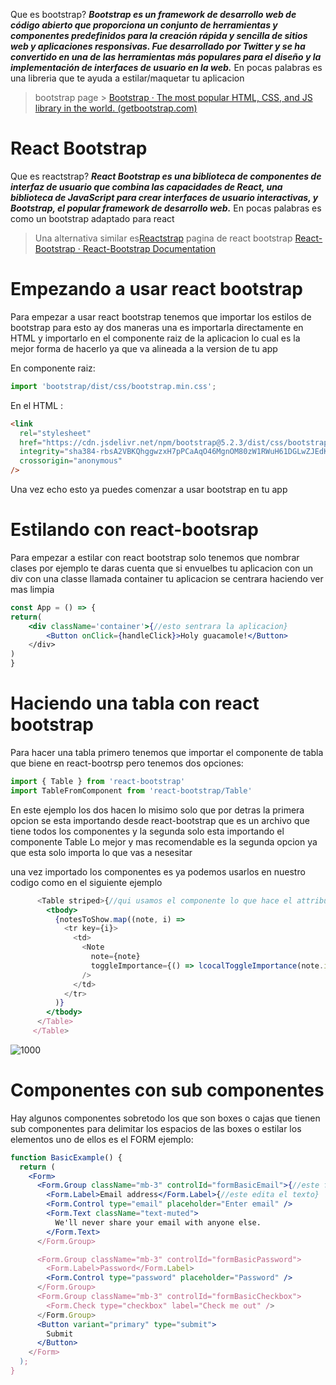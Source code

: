 
Que es bootstrap? **_Bootstrap es un framework de desarrollo web de código abierto que proporciona un conjunto de herramientas y componentes predefinidos para la creación rápida y sencilla de sitios web y aplicaciones responsivas. Fue desarrollado por Twitter y se ha convertido en una de las herramientas más populares para el diseño y la implementación de interfaces de usuario en la web._**
En pocas palabras es una libreria que te ayuda a estilar/maquetar tu aplicacion
> bootstrap page > [Bootstrap · The most popular HTML, CSS, and JS library in the world. (getbootstrap.com)](https://getbootstrap.com/)
# React Bootstrap
Que es reactstrap?  **_React Bootstrap es una biblioteca de componentes de interfaz de usuario que combina las capacidades de React, una biblioteca de JavaScript para crear interfaces de usuario interactivas, y Bootstrap, el popular framework de desarrollo web._**
En pocas palabras es como un bootstrap adaptado para react

> Una alternativa similar es[Reactstrap](https://reactstrap.github.io/?path=/story/home-installation--page)
> pagina de react bootstrap [React-Bootstrap · React-Bootstrap Documentation](https://react-bootstrap.github.io/)

# Empezando a usar react bootstrap

Para empezar a usar react bootstrap tenemos que importar los estilos de bootstrap para esto ay dos maneras una es importarla directamente en HTML y importarlo en el componente raiz de la aplicacion lo cual es la mejor forma de hacerlo ya que va alineada a la version de tu app

En componente raiz:
```js
import 'bootstrap/dist/css/bootstrap.min.css';
```

En el HTML :
```HTML
<link
  rel="stylesheet"
  href="https://cdn.jsdelivr.net/npm/bootstrap@5.2.3/dist/css/bootstrap.min.css"
  integrity="sha384-rbsA2VBKQhggwzxH7pPCaAqO46MgnOM80zW1RWuH61DGLwZJEdK2Kadq2F9CUG65"
  crossorigin="anonymous"
/>
```
Una vez echo esto ya puedes comenzar a usar bootstrap en tu app

# Estilando con react-bootsrap

Para empezar a estilar con react bootstrap solo tenemos que nombrar clases por ejemplo te daras cuenta que si envuelbes tu aplicacion con un div con una classe llamada container tu aplicacion se centrara haciendo ver mas limpia 

```jsx
const App = () => {
return(
	<div className='container'>{//esto sentrara la aplicacion}
		<Button onClick={handleClick}>Holy guacamole!</Button>
	</div>
)
}
```

# Haciendo una tabla con react bootstrap

Para hacer una tabla primero tenemos que importar el componente de tabla que biene en react-bootrsp pero tenemos dos opciones:
```jsx
import { Table } from 'react-bootstrap'
import TableFromComponent from 'react-bootstrap/Table'
```

En este ejemplo los dos hacen lo misimo solo que por detras la primera opcion se esta importando desde react-bootstrap que es un archivo que tiene todos los componentes y la segunda solo esta importando el componente Table Lo mejor y mas recomendable es la segunda opcion ya que esta solo importa lo que vas a nesesitar

una vez importado los componentes es ya podemos usarlos en nuestro codigo como en el siguiente ejemplo

```jsx
      <Table striped>{//qui usamos el componente lo que hace el attributo striped es estilar uno linea con color y otra no}
        <tbody>
          {notesToShow.map((note, i) =>
            <tr key={i}>
              <td>
                <Note
                  note={note}
                  toggleImportance={() => lcocalToggleImportance(note.id)}
                />
              </td>
            </tr>
          )}
        </tbody>
      </Table>
     </Table>
```

![1000](table.png)

# Componentes con sub componentes 
Hay algunos componentes sobretodo los que son boxes o cajas que tienen sub componentes para delimitar los espacios de las boxes o estilar los elementos uno de ellos es el FORM ejemplo:

```jsx
function BasicExample() {
  return (
    <Form>
      <Form.Group className="mb-3" controlId="formBasicEmail">{//este form.rup es un subcomponente que lo que hace es delimitar los inputs }
        <Form.Label>Email address</Form.Label>{//este edita el texto}
        <Form.Control type="email" placeholder="Enter email" />
        <Form.Text className="text-muted">
          We'll never share your email with anyone else.
        </Form.Text>
      </Form.Group>

      <Form.Group className="mb-3" controlId="formBasicPassword">
        <Form.Label>Password</Form.Label>
        <Form.Control type="password" placeholder="Password" />
      </Form.Group>
      <Form.Group className="mb-3" controlId="formBasicCheckbox">
        <Form.Check type="checkbox" label="Check me out" />
      </Form.Group>
      <Button variant="primary" type="submit">
        Submit
      </Button>
    </Form>
  );
}
```
